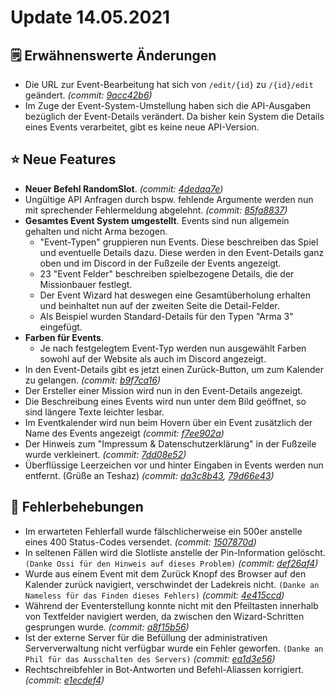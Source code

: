 # Update 14.05.2021

## 🗒️ Erwähnenswerte Änderungen

* Die URL zur Event-Bearbeitung hat sich von `/edit/{id}` zu `/{id}/edit` geändert. _(commit: _[_9acc42b6_](https://github.com/Alf-Melmac/slotbotServer/commit/9acc42b67925ce07e30c2d6afacb7ca5e00c96a1)_)_
* Im Zuge der Event-System-Umstellung haben sich die API-Ausgaben bezüglich der Event-Details verändert. Da bisher kein System die Details eines Events verarbeitet, gibt es keine neue API-Version.

## ⭐ Neue Features

* **Neuer Befehl RandomSlot**. _(commit: _[_4dedaa7e_](https://github.com/Alf-Melmac/slotbotServer/commit/4dedaa7ed9c77e73667e25310a7c25d87f96db0a)_)_
* Ungültige API Anfragen durch bspw. fehlende Argumente werden nun mit sprechender Fehlermeldung abgelehnt. _(commit: _[_85fa8837_](https://github.com/Alf-Melmac/slotbotServer/commit/85fa8837567a0ab692d2559cd2cd03eef189dfad)_)_
* **Gesamtes Event System umgestellt**. Events sind nun allgemein gehalten und nicht Arma bezogen.
  * "Event-Typen" gruppieren nun Events. Diese beschreiben das Spiel und eventuelle Details dazu. Diese werden in den Event-Details ganz oben und im Discord in der Fußzeile der Events angezeigt.
  * 23 "Event Felder" beschreiben spielbezogene Details, die der Missionbauer festlegt.
  * Der Event Wizard hat deswegen eine Gesamtüberholung erhalten und beinhaltet nun auf der zweiten Seite die Detail-Felder.
  * Als Beispiel wurden Standard-Details für den Typen "Arma 3" eingefügt.
* **Farben für Events**.
  * Je nach festgelegtem Event-Typ werden nun ausgewählt Farben sowohl auf der Website als auch im Discord angezeigt.
* In den Event-Details gibt es jetzt einen Zurück-Button, um zum Kalender zu gelangen. _(commit: _[_b9f7ca16_](https://github.com/Alf-Melmac/slotbotServer/commit/b9f7ca166454b2ace055e8232881a1cf0c2013f1)_)_
* Der Ersteller einer Mission wird nun in den Event-Details angezeigt.
* Die Beschreibung eines Events wird nun unter dem Bild geöffnet, so sind längere Texte leichter lesbar.
* Im Eventkalender wird nun beim Hovern über ein Event zusätzlich der Name des Events angezeigt _(commit: _[_f7ee902a_](https://github.com/Alf-Melmac/slotbotServer/commit/f7ee902ad47b12477e2b776d18f156cc4333ff09)_)_
* Der Hinweis zum "Impressum & Datenschutzerklärung" in der Fußzeile wurde verkleinert. _(commit: _[_7dd08e52_](https://github.com/Alf-Melmac/slotbotServer/commit/7dd08e5237d11b70107e86ff0d3ec5152ed00297)_)_
* Überflüssige Leerzeichen vor und hinter Eingaben in Events werden nun entfernt. (Grüße an Teshaz) _(commit: _[_da3c8b43_](https://github.com/Alf-Melmac/slotbotServer/commit/da3c8b43a4d0b0dc9eddcbdb7f976df417790f73)_, _[_79d66e43_](https://github.com/Alf-Melmac/slotbotServer/commit/79d66e43776c0bc72d16ed040951765d6b4c5450)_)_

## 🐞 Fehlerbehebungen

* Im erwarteten Fehlerfall wurde fälschlicherweise ein 500er anstelle eines 400 Status-Codes versendet. _(commit: _[_1507870d_](https://github.com/Alf-Melmac/slotbotServer/commit/1507870d9d261ebeebc7db7b12a1695d91bd9882)_)_
* In seltenen Fällen wird die Slotliste anstelle der Pin-Information gelöscht. `(Danke Ossi für den Hinweis auf dieses Problem)` _(commit: _[_def26af4_](https://github.com/Alf-Melmac/slotbotServer/commit/def26af483d329fa9941644307dd9513b27ff218)_)_
* Wurde aus einem Event mit dem Zurück Knopf des Browser auf den Kalender zurück navigiert, verschwindet der Ladekreis nicht. `(Danke an Nameless für das Finden dieses Fehlers)` _(commit: _[_4e415ccd_](https://github.com/Alf-Melmac/slotbotServer/commit/4e415ccd863b3dd5ef2f625414bc357a6d8c7deb)_)_
* Während der Eventerstellung konnte nicht mit den Pfeiltasten innerhalb von Textfelder navigiert werden, da zwischen den Wizard-Schritten gesprungen wurde. _(commit: _[_a8f15b56_](https://github.com/Alf-Melmac/slotbotServer/commit/a8f15b56fcb509901a0bd7f0a5e4720c5054e87d)_)_
* Ist der externe Server für die Befüllung der administrativen Serververwaltung nicht verfügbar wurde ein Fehler geworfen. `(Danke an Phil für das Ausschalten des Servers)` _(commit: _[_ea1d3e56_](https://github.com/Alf-Melmac/slotbotServer/commit/ea1d3e56e9dc718ad0595cdb552b13e169f23c10)_)_
* Rechtschreibfehler in Bot-Antworten und Befehl-Aliassen korrigiert. _(commit: _[_e1ecdef4_](https://github.com/Alf-Melmac/slotbotServer/commit/e1ecdef402179e0582ad046d7e097938a6fd751d)_)_
